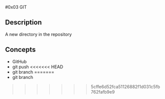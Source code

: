 #0x03 GIT

## Description

A new directory in the repository

## Concepts

* GitHub
* git push
<<<<<<< HEAD
* git branch
=======
* git branch
>>>>>>> 5cffe6d52fca51126882f1d031c5fb762fafb9e9
